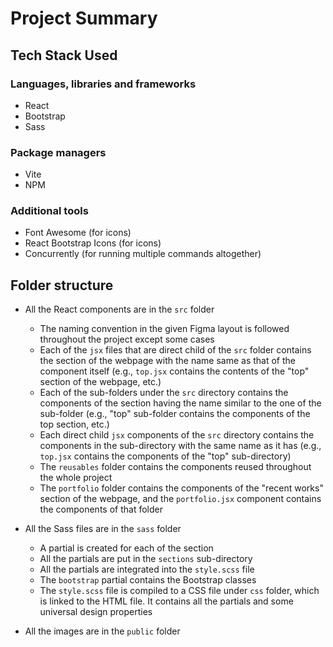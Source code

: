 # Project Summary

## Tech Stack Used

### Languages, libraries and frameworks

- React
- Bootstrap
- Sass

### Package managers

- Vite
- NPM

### Additional tools

- Font Awesome (for icons)
- React Bootstrap Icons (for icons)
- Concurrently (for running multiple commands altogether)

## Folder structure

- All the React components are in the `src` folder

  - The naming convention in the given Figma layout is followed throughout the project except some cases
  - Each of the `jsx` files that are direct child of the `src` folder contains the section of the webpage with the name same as that of the component itself (e.g., `top.jsx` contains the contents of the "top" section of the webpage, etc.)
  - Each of the sub-folders under the `src` directory contains the components of the section having the name similar to the one of the sub-folder (e.g., "top" sub-folder contains the components of the top section, etc.)
  - Each direct child `jsx` components of the `src` directory contains the components in the sub-directory with the same name as it has (e.g., `top.jsx` contains the components of the "top" sub-directory)
  - The `reusables` folder contains the components reused throughout the whole project
  - The `portfolio` folder contains the components of the "recent works" section of the webpage, and the `portfolio.jsx` component contains the components of that folder

- All the Sass files are in the `sass` folder

  - A partial is created for each of the section
  - All the partials are put in the `sections` sub-directory
  - All the partials are integrated into the `style.scss` file
  - The `bootstrap` partial contains the Bootstrap classes
  - The `style.scss` file is compiled to a CSS file under `css` folder, which is linked to the HTML file. It contains all the partials and some universal design properties

- All the images are in the `public` folder
